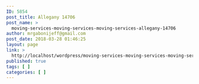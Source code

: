 ```yaml
---
ID: 5854
post_title: Allegany 14706
post_name: >
  moving-services-moving-services-moving-services-allegany-14706
author: mrgabonijeff@gmail.com
post_date: 2018-03-28 01:46:25
layout: page
link: >
  http://localhost/wordpress/moving-services-moving-services-moving-services-allegany-14706/
published: true
tags: [ ]
categories: [ ]
---
```

